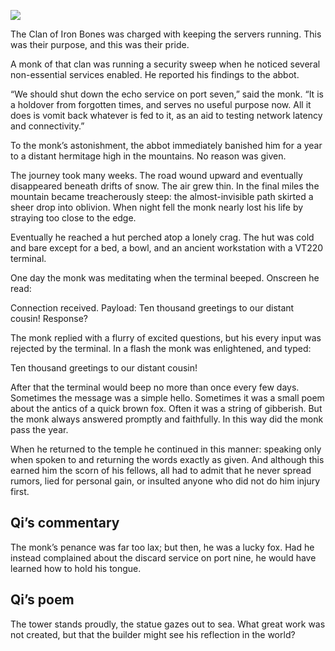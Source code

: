 ![](/pages/case-28/echo.png)

The Clan of Iron Bones was charged with keeping the servers running.  This was their purpose, and this was their pride.

A monk of that clan was running a security sweep when he noticed several non-essential services enabled.  He reported his findings to the abbot.

“We should shut down the echo service on port seven,” said the monk.  “It is a holdover from forgotten times, and serves no useful purpose now.  All it does is vomit back whatever is fed to it, as an aid to testing network latency and connectivity.”

To the monk’s astonishment, the abbot immediately banished him for a year to a distant hermitage high in the mountains. No reason was given.

The journey took many weeks.  The road wound upward and eventually disappeared beneath drifts of snow.  The air grew thin.  In the final miles the mountain became treacherously steep: the almost-invisible path skirted a sheer drop into oblivion.  When night fell the monk nearly lost his life by straying too close to the edge.

Eventually he reached a hut perched atop a lonely crag. The hut was cold and bare except for a bed, a bowl, and an ancient workstation with a VT220 terminal.

One day the monk was meditating when the terminal beeped. Onscreen he read:

    
  Connection received. Payload:
  Ten thousand greetings to our distant cousin!
  Response?


The monk replied with a flurry of excited questions, but his every input was rejected by the terminal. In a flash the monk was enlightened, and typed:

    
  Ten thousand greetings to our distant cousin!


After that the terminal would beep no more than once every few days.  Sometimes the message was a simple hello. Sometimes it was a small poem about the antics of a quick brown fox.  Often it was a string of gibberish.  But the monk always answered promptly and faithfully. In this way did the monk pass the year.

When he returned to the temple he continued in this manner: speaking only when spoken to and returning the words exactly as given.  And although this earned him the scorn of his fellows, all had to admit that he never spread rumors, lied for personal gain, or insulted anyone who did not do him injury first.

## Qi’s commentary

The monk’s penance was far too lax; but then, he was a lucky fox.  Had he instead complained about the discard service on port nine, he would have learned how to hold his tongue.

## Qi’s poem

The tower stands proudly,  the statue gazes out to sea.  What great work was not created,  but that the builder might see his reflection in the world?
